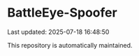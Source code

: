 # BattleEye-Spoofer

Last updated: 2025-07-18 16:48:50

This repository is automatically maintained.
